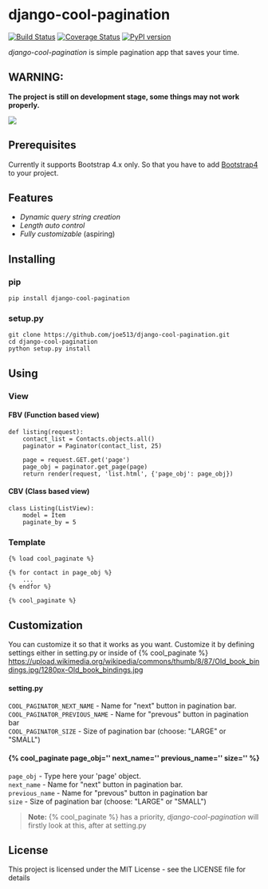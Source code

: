 # django-cool-pagination

[![Build Status](https://travis-ci.org/joe513/django-cool-pagination.svg?branch=master)](https://travis-ci.org/joe513/django-cool-pagination)
[![Coverage Status](https://coveralls.io/repos/github/joe513/django-cool-pagination/badge.svg?branch=master)](https://coveralls.io/github/joe513/django-cool-pagination?branch=master)
[![PyPI version](https://badge.fury.io/py/django-cool-pagination.svg)](https://badge.fury.io/py/django-cool-pagination)

*django-cool-pagination* is simple pagination app that saves your time.

## WARNING:
 **The project is still on development stage, some things may not work properly.**
 
 
<img src="https://upload.wikimedia.org/wikipedia/commons/thumb/8/87/Old_book_bindings.jpg/1280px-Old_book_bindings.jpg" />

## Prerequisites
Currently it supports Bootstrap 4.x only. So that you have to add [Bootstrap4](https://getbootstrap.com/docs/4.1/getting-started/download) to your project.
## Features
   - _Dynamic query string creation_
   - _Length auto control_
   - _Fully customizable_ (aspiring)
   
## Installing
### pip

    pip install django-cool-pagination
### setup.py
    git clone https://github.com/joe513/django-cool-pagination.git
    cd django-cool-pagination
    python setup.py install

## Using

### View
#### FBV (Function based view)

    def listing(request):
        contact_list = Contacts.objects.all()
        paginator = Paginator(contact_list, 25)

        page = request.GET.get('page')
        page_obj = paginator.get_page(page)
        return render(request, 'list.html', {'page_obj': page_obj})

#### CBV (Class based view)

    class Listing(ListView):
        model = Item
        paginate_by = 5

### Template
    {% load cool_paginate %}
    
    {% for contact in page_obj %}
        ...
    {% endfor %}
    
    {% cool_paginate %}

## Customization
You can customize it so that it works as you want. Customize it by defining settings either in setting.py or 
inside of {% cool_paginate %} 
https://upload.wikimedia.org/wikipedia/commons/thumb/8/87/Old_book_bindings.jpg/1280px-Old_book_bindings.jpg

#### setting.py

`COOL_PAGINATOR_NEXT_NAME` - Name for "next" button in pagination bar. <br/>
`COOL_PAGINATOR_PREVIOUS_NAME` - Name for "prevous" button in pagination bar <br/>
`COOL_PAGINATOR_SIZE` - Size of pagination bar (choose: "LARGE" or "SMALL") <br/>


#### {% cool_paginate page_obj='' next_name='' previous_name='' size='' %}
`page_obj` - Type here your 'page' object. <br/>
`next_name` - Name for "next" button in pagination bar. <br/>
`previous_name` - Name for "prevous" button in pagination bar <br/>
`size` - Size of pagination bar (choose: "LARGE" or "SMALL") <br/>


> **Note:**
> {% cool_paginate %} has a priority, _django-cool-pagination_ will firstly look at this, after at setting.py

## License
This project is licensed under the MIT License - see the LICENSE file for details

